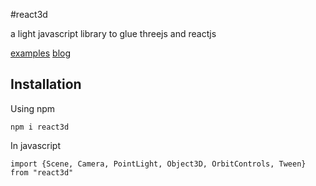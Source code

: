 #react3d

a light javascript library to glue threejs and reactjs

[examples](https://github.com/hku/react3d-examples.git) 
[blog](https://hku.github.io/articles/react3d/)

## Installation

Using npm

```
npm i react3d
```

In javascript

```
import {Scene, Camera, PointLight, Object3D, OrbitControls, Tween} from "react3d"
```

